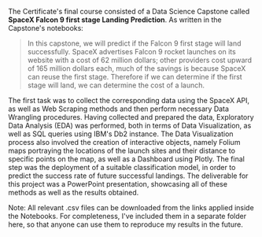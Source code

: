 The Certificate's final course consisted of a Data Science Capstone called **SpaceX Falcon 9 first stage Landing Prediction**. As written in the Capstone's notebooks:

> In this capstone, we will predict if the Falcon 9 first stage will land successfully. SpaceX advertises Falcon 9 rocket launches on its website with a cost of 62 million dollars; other providers cost upward of 165 million dollars each, much of the savings is because SpaceX can reuse the first stage. Therefore if we can determine if the first stage will land, we can determine the cost of a launch.

The first task was to collect the corresponding data using the SpaceX API, as well as Web Scraping methods and then perform necessary Data Wrangling procedures. Having collected and prepared the data, Exploratory Data Analysis (EDA) was performed, both in terms of Data Visualization, as well as SQL queries using IBM's Db2 instance. The Data Visualization process also involved the creation of interactive objects, namely Folium maps portraying the locations of the launch sites and their distance to specific points on the map, as well as a Dashboard using Plotly. The final step was the deployment of a suitable classification model, in order to predict the success rate of future successful landings. The deliverable for this project was a PowerPoint presentation, showcasing all of these methods as well as the results obtained.

Note: All relevant .csv files can be downloaded from the links applied inside the Notebooks. For completeness, I've included them in a separate folder here, so that anyone can use them to reproduce my results in the future.
